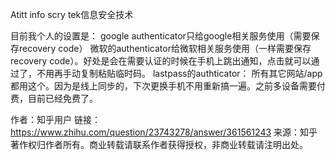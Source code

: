 Atitt  info scry tek信息安全技术

目前我个人的设置是：
google authenticator只给google相关服务使用（需要保存recovery code）
微软的authenticator给微软相关服务使用（一样需要保存recovery code）。好处是会在需要认证的时候在手机上跳出通知，点击就可以通过了，不用再手动复制粘贴临时码。
lastpass的authticator： 所有其它网站/app都用这个。因为是线上同步的，下次更换手机不用重新搞一遍。之前多设备需要付费，目前已经免费了。


作者：知乎用户
链接：https://www.zhihu.com/question/23743278/answer/361561243
来源：知乎
著作权归作者所有。商业转载请联系作者获得授权，非商业转载请注明出处。

